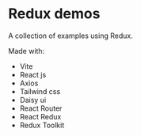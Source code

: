 # Redux demos

A collection of examples using Redux.

Made with:

- Vite
- React js
- Axios
- Tailwind css
- Daisy ui
- React Router
- React Redux
- Redux Toolkit
